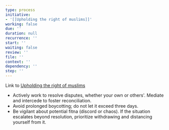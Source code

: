 ```yaml
---
type: process
initiative:
- '[[Upholding the right of muslims]]'
working: false
due: ''
duration: null
recurrence: ''
start: ''
waiting: false
review: ''
file: ''
context: ''
dependency: ''
step: ''
---
```


Link to [Upholding the right of muslims](Initiatives/worship/Upholding%20the%20right%20of%20muslims.md)

* Actively work to resolve disputes, whether your own or others'. Mediate and intercede to foster reconciliation.
* Avoid prolonged boycotting; do not let it exceed three days.
* Be vigilant about potential fitna (discord or chaos). If the situation escalates beyond resolution, prioritize withdrawing and distancing yourself from it.